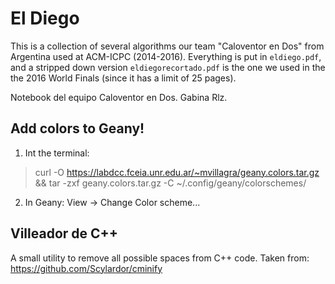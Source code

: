 El Diego
=======

This is a collection of several algorithms our team "Caloventor en Dos" from Argentina used at ACM-ICPC (2014-2016). Everything is put in `eldiego.pdf`, and a stripped down version `eldiegorecortado.pdf` is the one we used in the the 2016 World Finals (since it has a limit of 25 pages).

Notebook del equipo Caloventor en Dos. Gabina Rlz.

Add colors to Geany!
------------
1) Int the terminal:
> curl -O https://labdcc.fceia.unr.edu.ar/~mvillagra/geany.colors.tar.gz  && tar -zxf geany.colors.tar.gz -C ~/.config/geany/colorschemes/

2) In Geany:
View -> Change Color scheme...

Villeador de C++
-----------
A small utility to remove all possible spaces from C++ code. Taken from:
https://github.com/Scylardor/cminify
